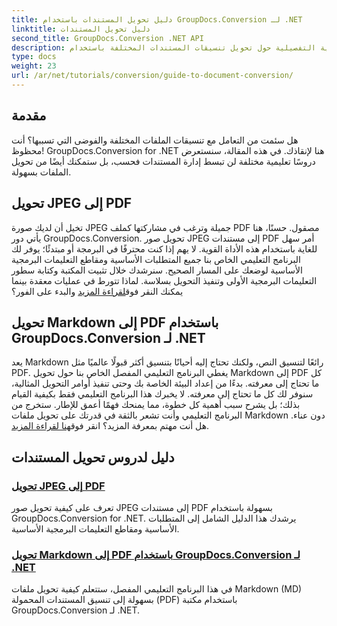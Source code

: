 ```yaml
---
title: دليل تحويل المستندات باستخدام GroupDocs.Conversion لـ .NET
linktitle: دليل تحويل المستندات
second_title: GroupDocs.Conversion .NET API
description: استكشف البرامج التعليمية التفصيلية حول تحويل تنسيقات المستندات المختلفة باستخدام GroupDocs.Conversion لـ .NET وتبسيط عملية إدارة الملفات لديك.
type: docs
weight: 23
url: /ar/net/tutorials/conversion/guide-to-document-conversion/
---
```

## مقدمة

هل سئمت من التعامل مع تنسيقات الملفات المختلفة والفوضى التي تسببها؟ أنت محظوظ! GroupDocs.Conversion for .NET هنا لإنقاذك. في هذه المقالة، سنستعرض دروسًا تعليمية مختلفة لن تبسط إدارة المستندات فحسب، بل ستمكنك أيضًا من تحويل الملفات بسهولة.

## تحويل JPEG إلى PDF

 تخيل أن لديك صورة JPEG جميلة وترغب في مشاركتها كملف PDF مصقول. حسنًا، هنا يأتي دور GroupDocs.Conversion. تحويل صور JPEG إلى مستندات PDF أمر سهل للغاية باستخدام هذه الأداة القوية. لا يهم إذا كنت محترفًا في البرمجة أو مبتدئًا؛ يوفر لك البرنامج التعليمي الخاص بنا جميع المتطلبات الأساسية ومقاطع التعليمات البرمجية الأساسية لوضعك على المسار الصحيح. سنرشدك خلال تثبيت المكتبة وكتابة سطور التعليمات البرمجية الأولى وتنفيذ التحويل بسلاسة. لماذا تتورط في عمليات معقدة بينما يمكنك النقر فوق[لقراءة المزيد](./converting-jpeg-to-pdf/) والبدء على الفور؟

## تحويل Markdown إلى PDF باستخدام GroupDocs.Conversion لـ .NET

يعد Markdown رائعًا لتنسيق النص، ولكنك تحتاج إليه أحيانًا بتنسيق أكثر قبولًا عالميًا مثل PDF. يغطي البرنامج التعليمي المفصل الخاص بنا حول تحويل Markdown إلى PDF كل ما تحتاج إلى معرفته. بدءًا من إعداد البيئة الخاصة بك وحتى تنفيذ أوامر التحويل المثالية، سنوفر لك كل ما تحتاج إلى معرفته. لا يخبرك هذا البرنامج التعليمي فقط بكيفية القيام بذلك؛ بل يشرح سبب أهمية كل خطوة، مما يمنحك فهمًا أعمق للإطار. ستخرج من البرنامج التعليمي وأنت تشعر بالثقة في قدرتك على تحويل ملفات Markdown دون عناء. هل أنت مهتم بمعرفة المزيد؟ انقر فوق[هنا لقراءة المزيد](./convert-markdown-to-pdf/).

## دليل لدروس تحويل المستندات
### [تحويل JPEG إلى PDF](./converting-jpeg-to-pdf/)
تعرف على كيفية تحويل صور JPEG إلى مستندات PDF بسهولة باستخدام GroupDocs.Conversion for .NET. يرشدك هذا الدليل الشامل إلى المتطلبات الأساسية ومقاطع التعليمات البرمجية الأساسية.
### [تحويل Markdown إلى PDF باستخدام GroupDocs.Conversion لـ .NET](./convert-markdown-to-pdf/)
في هذا البرنامج التعليمي المفصل، ستتعلم كيفية تحويل ملفات Markdown (MD) بسهولة إلى تنسيق المستندات المحمولة (PDF) باستخدام مكتبة GroupDocs.Conversion لـ .NET.